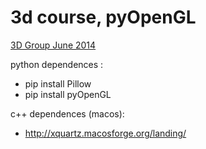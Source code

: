 3d course, pyOpenGL
==================

[3D Group June 2014](https://docs.google.com/document/d/1HrbhyK3N_lWiGOyuCXidRmpgKY4oUbfAqpftrlIK9zo)

python dependences :
  * pip install Pillow
  * pip install pyOpenGL
  
c++ dependences (macos): 
* http://xquartz.macosforge.org/landing/